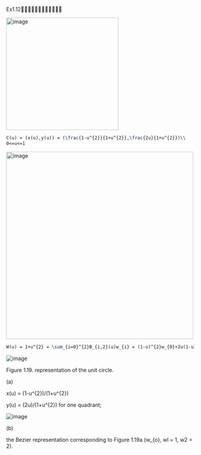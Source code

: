 Ex1.12🚩🚩🚩🚩🚩🚩🚩🚩🚩🚩🚩🚩

<img width="300" alt="image" src="https://github.com/ChenxingWang93/GeometryEngineering/assets/31954987/72084142-4f6b-41f6-8ef9-2f475bb4e4bb">

``` Latex
C(u) = (x(u),y(u)) = (\frac{1-u^{2}}{1+u^{2}},\frac{2u}{1+u^{2}})\\ 
0<=u<=1
```

<img width="500" alt="image" src="https://github.com/ChenxingWang93/GeometryEngineering/assets/31954987/4531dbd0-eca1-4011-a1a8-f241e05811df">

``` Latex
W(u) = 1+u^{2} = \sum_{i=0}^{2}B_{i,2}(u)w_{i} = (1-u)^{2}w_{0}+2u(1-u)w_{1}+u^{2}w_{2}
```


![image](https://github.com/ChenxingWang93/GeometryEngineering/assets/31954987/34e84493-b88d-4ca3-a054-4638356512fc)

Figure 1.19. representation of the unit circle.

(a) 

x(u) = (1-u^{2})/(1+u^{2})

y(u) = (2u)/(1+u^{2}) for one quadrant;

![image](https://github.com/ChenxingWang93/GeometryEngineering/assets/31954987/4b97482f-6098-409d-9fb7-efd1255a18a1)

(b)

the Bezier representation corresponding to Figure 1.19a (w_{o}, wl = 1, w2 = 2).
